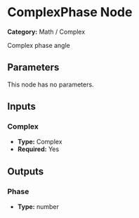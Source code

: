 
# ComplexPhase Node

**Category:** Math / Complex

Complex phase angle

## Parameters

This node has no parameters.

## Inputs


### Complex
- **Type:** Complex
- **Required:** Yes



## Outputs


### Phase
- **Type:** number




